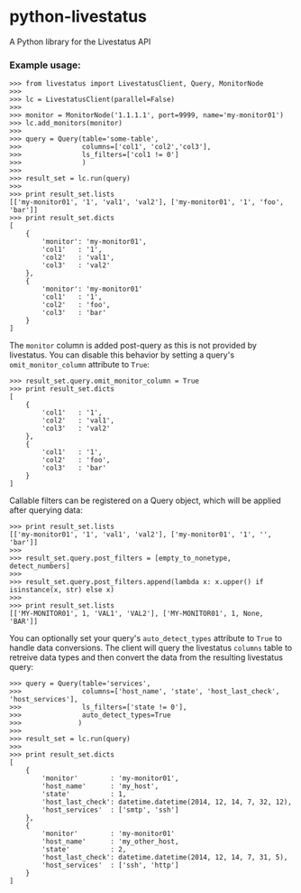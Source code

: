 python-livestatus
=================

A Python library for the Livestatus API

### Example usage:
```
>>> from livestatus import LivestatusClient, Query, MonitorNode
>>> 
>>> lc = LivestatusClient(parallel=False)
>>> 
>>> monitor = MonitorNode('1.1.1.1', port=9999, name='my-monitor01')
>>> lc.add_monitors(monitor)
>>> 
>>> query = Query(table='some-table',
>>>               columns=['col1', 'col2','col3'],
>>>               ls_filters=['col1 != 0']
>>>               )
>>> 
>>> result_set = lc.run(query)
>>> 
>>> print result_set.lists
[['my-monitor01', '1', 'val1', 'val2'], ['my-monitor01', '1', 'foo', 'bar']]
>>> print result_set.dicts
[
    {
        'monitor': 'my-monitor01',
        'col1'   : '1',
        'col2'   : 'val1',
        'col3'   : 'val2'
    },
    {
        'monitor': 'my-monitor01'
        'col1'   : '1',
        'col2'   : 'foo',
        'col3'   : 'bar'
    }
]
```

The `monitor` column is added post-query as this is not provided by livestatus. You can disable this behavior by setting a query's `omit_monitor_column` attribute to `True`:

```
>>> result_set.query.omit_monitor_column = True
>>> print result_set.dicts
[
    {
        'col1'   : '1',
        'col2'   : 'val1',
        'col3'   : 'val2'
    },
    {
        'col1'   : '1',
        'col2'   : 'foo',
        'col3'   : 'bar'
    }
]
```

Callable filters can be registered on a Query object, which will be applied after querying data:


```
>>> print result_set.lists
[['my-monitor01', '1', 'val1', 'val2'], ['my-monitor01', '1', '', 'bar']]
>>> 
>>> result_set.query.post_filters = [empty_to_nonetype, detect_numbers]
>>>
>>> result_set.query.post_filters.append(lambda x: x.upper() if isinstance(x, str) else x)
>>> 
>>> print result_set.lists
[['MY-MONITOR01', 1, 'VAL1', 'VAL2'], ['MY-MONITOR01', 1, None, 'BAR']]
```

You can optionally set your query's `auto_detect_types` attribute to `True` to handle data conversions. The client will query the livestatus `columns` table to retreive data types and then convert the data from the resulting livestatus query:

```
>>> query = Query(table='services',
>>>               columns=['host_name', 'state', 'host_last_check', 'host_services'],
>>>               ls_filters=['state != 0'],
>>>               auto_detect_types=True
>>>              )
>>> 
>>> result_set = lc.run(query)
>>> 
>>> print result_set.dicts
[
    {
        'monitor'        : 'my-monitor01',
        'host_name'      : 'my_host',
        'state'          : 1,
        'host_last_check': datetime.datetime(2014, 12, 14, 7, 32, 12),
        'host_services'  : ['smtp', 'ssh']
    },
    {
        'monitor'        : 'my-monitor01'
        'host_name'      : 'my_other_host,
        'state'          : 2,
        'host_last_check': datetime.datetime(2014, 12, 14, 7, 31, 5),
        'host_services'  : ['ssh', 'http']
    }
]
```

